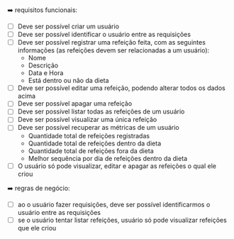 ➡️ requisitos funcionais: 
- [ ] Deve ser possível criar um usuário
- [ ] Deve ser possível identificar o usuário entre as requisições
- [ ] Deve ser possível registrar uma refeição feita, com as seguintes informações (as refeições devem ser relacionadas a um usuário):
    - Nome
    - Descrição
    - Data e Hora
    - Está dentro ou não da dieta
- [ ] Deve ser possível editar uma refeição, podendo alterar todos os dados acima
- [ ] Deve ser possível apagar uma refeição
- [ ] Deve ser possível listar todas as refeições de um usuário
- [ ] Deve ser possível visualizar uma única refeição
- [ ] Deve ser possível recuperar as métricas de um usuário
    - Quantidade total de refeições registradas
    - Quantidade total de refeições dentro da dieta
    - Quantidade total de refeições fora da dieta
    - Melhor sequência por dia de refeições dentro da dieta
- [ ] O usuário só pode visualizar, editar e apagar as refeições o qual ele criou

➡️ regras de negócio: 
- [ ] ao o usuário fazer requisições, deve ser possível identificarmos o usuário entre as requisições 
- [ ] se o usuário tentar listar refeições, usuário só pode visualizar refeições que ele criou